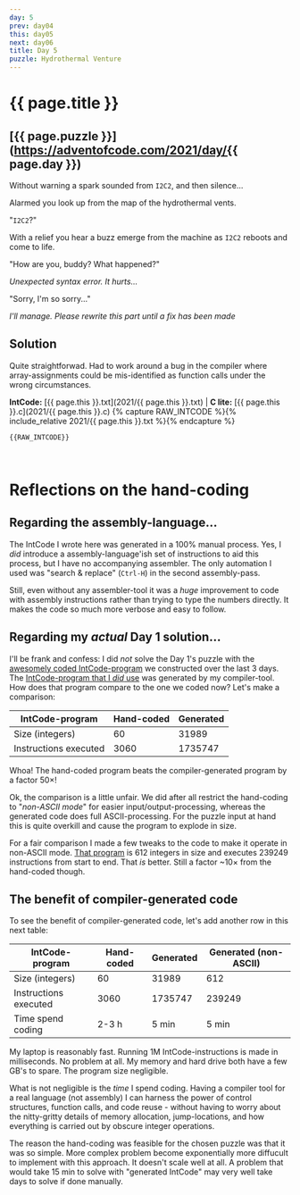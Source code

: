 ```yaml
---
day: 5
prev: day04
this: day05
next: day06
title: Day 5
puzzle: Hydrothermal Venture
---
```

# {{ page.title }}

## [{{ page.puzzle }}](https://adventofcode.com/2021/day/{{ page.day }})

Without warning a spark sounded from `I2C2`, and then silence...

Alarmed you look up from the map of the hydrothermal vents.

"`I2C2`?"

With a relief you hear a buzz emerge from the machine as `I2C2` reboots and come to life.

"How are you, buddy? What happened?"

*Unexpected syntax error. It hurts...*

"Sorry, I'm so sorry..."

*I'll manage. Please rewrite this part until a fix has been made*

## Solution

Quite straightforwad. Had to work around a bug in the compiler where array-assignments could be mis-identified as function calls under the wrong circumstances.

**IntCode:** [{{ page.this }}.txt](2021/{{ page.this }}.txt) &#124; **C lite:** [{{ page.this }}.c](2021/{{ page.this }}.c)
{% capture RAW_INTCODE %}{% include_relative 2021/{{ page.this }}.txt %}{% endcapture %}

```
{{RAW_INTCODE}}
```

&nbsp;

# Reflections on the hand-coding

## Regarding the assembly-language...

The IntCode I wrote here was generated in a 100% manual process. Yes, I *did* introduce a assembly-language'ish set of instructions to aid this process, but I have no accompanying assembler. The only automation I used was "search & replace" (`Ctrl-H`) in the second assembly-pass.

Still, even without any assembler-tool it was a *huge* improvement to code with assembly instructions rather than trying to type the numbers directly. It makes the code so much more verbose and easy to follow.

## Regarding my *actual* Day 1 solution...

I'll be frank and confess: I did *not* solve the Day 1's puzzle with the [awesomely coded IntCode-program](2021/day01_manually.txt) we constructed over the last 3 days. The [IntCode-program that I *did* use](2021/day01.txt) was generated by my compiler-tool. How does that program compare to the one we coded now? Let's make a comparison:

| IntCode-program       | Hand-coded | Generated |
| --------------------- | ---------- | --------- |
| Size (integers)       | 60         | 31989     |
| Instructions executed | 3060       | 1735747   |

Whoa! The hand-coded program beats the compiler-generated program by a factor 50&#215;! 

Ok, the comparison is a little unfair. We did after all restrict the hand-coding to "*non-ASCII mode*" for easier input/output-processing, whereas the generated code does full ASCII-processing. For the puzzle input at hand this is quite overkill and cause the program to explode in size.

For a fair comparison I made a few tweaks to the code to make it operate in non-ASCII mode. [That program](day01_nonascii.txt) is 612 integers in size and executes 239249 instructions from start to end. That *is* better. Still a factor &#126;10&#215; from the hand-coded though.

## The benefit of compiler-generated code

To see the benefit of compiler-generated code, let's add another row in this next table:

| IntCode-program       | Hand-coded | Generated | Generated (non-ASCII) |
| --------------------- | ---------- | --------- | --------------------- |
| Size (integers)       | 60         | 31989     | 612                   |
| Instructions executed | 3060       | 1735747   | 239249                |
| Time spend coding     | 2-3 h      | 5 min     | 5 min                 |

My laptop is reasonably fast. Running 1M IntCode-instructions is made in milliseconds. No problem at all. My memory and hard drive both have a few GB's to spare. The program size negligible.

What is not negligible is the *time* I spend coding. Having a compiler tool for a real language (not assembly) I can harness the power of control structures, function calls, and code reuse - without having to worry about the nitty-gritty details of memory allocation, jump-locations, and how everything is carried out by obscure integer operations.

The reason the hand-coding was feasible for the chosen puzzle was that it was so simple. More complex problem become exponentially more diffucult to implement with this approach. It doesn't scale well at all. A problem that would take 15 min to solve with "generated IntCode" may very well take days to solve if done manually.